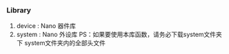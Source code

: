 ###  **Library** 
1. device : Nano 器件库
2. system : Nano 外设库
 PS：如果要使用本库函数，请务必下载system文件夹下 system文件夹内的全部头文件



